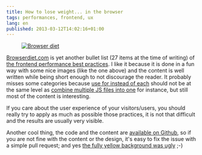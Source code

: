 ```yaml
---
title: How to lose weight... in the browser
tags: performances, frontend, ux
lang: en
published: 2013-03-12T14:02:16+01:00
---
```


<figure class="object-center"><a href="/images/browser-diet.jpg"><img src="/images/660x/browser-diet.jpg"
alt="Browser diet"></a>
</figure>

[Browserdiet.com](http://browserdiet.com) is yet another bullet list (27 items
at the time of writing) of [the frontend performance best
practices](/post/livre-high-performances-web-sites). I like it because it is
done in a fun way with some nice images (like the one above) and the content is
well written while being short enough to not discourage the reader. It probably
misses some categories because [use for instead of
each](http://browserdiet.com/#use-for-instead-of-each) should not be at the same
level as [combine multiple JS files into
one](http://browserdiet.com/#combine-js) for instance, but still most of the
content is interesting.

If you care about the user experience of your visitors/users, you should really
try to apply as much as possible those practices, it is not that difficult and
the results are usually very visible.

Another cool thing, the code and the content are [available on
Github](https://github.com/zenorocha/browser-diet), so if you are not fine with
the content or the design, it's easy to fix the issue with a simple pull
request; and yes [the fully yellow background was
ugly](https://github.com/zenorocha/browser-diet/issues/46) ;-)
